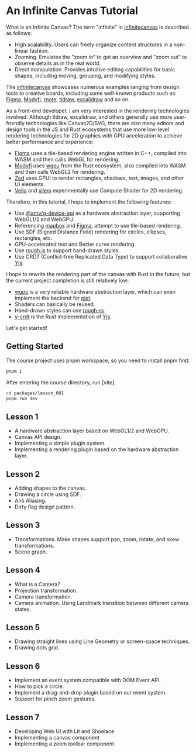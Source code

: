 # An Infinite Canvas Tutorial

What is an Infinite Canvas? The term "infinite" in [infinitecanvas] is described as follows:

-   High scalability. Users can freely organize content structures in a non-linear fashion.
-   Zooming. Emulates the "zoom in" to get an overview and "zoom out" to observe details as in the real world.
-   Direct manipulation. Provides intuitive editing capabilities for basic shapes, including moving, grouping, and modifying styles.

The [infinitecanvas] showcases numerous examples ranging from design tools to creative boards, including some well-known products such as: [Figma], [Modyfi], [rnote], [tldraw], [excalidraw] and so on.

As a front-end developer, I am very interested in the rendering technologies involved. Although tldraw, excalidraw, and others generally use more user-friendly technologies like Canvas2D/SVG, there are also many editors and design tools in the JS and Rust ecosystems that use more low-level rendering technologies for 2D graphics with GPU acceleration to achieve better performance and experience:

-   [Figma] uses a tile-based rendering engine written in C++, compiled into WASM and then calls WebGL for rendering.
-   [Modyfi] uses [wgpu] from the Rust ecosystem, also compiled into WASM and then calls WebGL2 for rendering.
-   [Zed] uses GPUI to render rectangles, shadows, text, images, and other UI elements.
-   [Vello] and [xilem] experimentally use Compute Shader for 2D rendering.

Therefore, in this tutorial, I hope to implement the following features:

-   Use [@antv/g-device-api] as a hardware abstraction layer, supporting WebGL1/2 and WebGPU.
-   Referencing [mapbox] and [Figma], attempt to use tile-based rendering.
-   Use SDF (Signed Distance Field) rendering for circles, ellipses, rectangles, etc.
-   GPU-accelerated text and Bezier curve rendering.
-   Use [rough.js] to support hand-drawn styles.
-   Use CRDT (Conflict-free Replicated Data Type) to support collaborative [Yjs].

I hope to rewrite the rendering part of the canvas with Rust in the future, but the current project completion is still relatively low:

-   [wgpu] is a very reliable hardware abstraction layer, which can even implement the backend for [piet].
-   Shaders can basically be reused.
-   Hand-drawn styles can use [rough-rs].
-   [y-crdt] is the Rust implementation of [Yjs].

Let's get started!

## Getting Started

The course project uses pnpm workspace, so you need to install pnpm first.

```bash
pnpm i
```

After entering the course directory, run [vite]:

```bash
cd packages/lesson_001
pnpm run dev
```

## Lesson 1

-   A hardware abstraction layer based on WebGL1/2 and WebGPU.
-   Canvas API design.
-   Implementing a simple plugin system.
-   Implementing a rendering plugin based on the hardware abstraction layer.

## Lesson 2

-   Adding shapes to the canvas.
-   Drawing a circle using SDF.
-   Anti Aliasing.
-   Dirty flag design pattern.

## Lesson 3

-   Transformations. Make shapes support pan, zoom, rotate, and skew transformations.
-   Scene graph.

## Lesson 4

-   What is a Camera?
-   Projection transformation.
-   Camera transformation.
-   Camera animation. Using Landmark transition between different camera states.

## Lesson 5

-   Drawing straight lines using Line Geometry or screen-space techniques.
-   Drawing dots grid.

## Lesson 6

-   Implement an event system compatible with DOM Event API.
-   How to pick a circle.
-   Implement a drag-and-drop plugin based on our event system.
-   Support for pinch zoom gestures.

## Lesson 7

-   Developing Web UI with Lit and Shoelace
-   Implementing a canvas component
-   Implementing a zoom toolbar component

[infinitecanvas]: https://infinitecanvas.tools/
[Figma]: https://madebyevan.com/figma/building-a-professional-design-tool-on-the-web/
[Modyfi]: https://digest.browsertech.com/archive/browsertech-digest-how-modyfi-is-building-with/
[rnote]: https://github.com/flxzt/rnote
[tldraw]: https://github.com/tldraw/tldraw
[excalidraw]: https://github.com/excalidraw/excalidraw
[rough.js]: https://github.com/rough-stuff/rough
[rough-rs]: https://github.com/orhanbalci/rough-rs
[zed]: https://zed.dev/blog/videogame
[wgpu]: https://wgpu.rs/
[vello]: https://github.com/linebender/vello
[xilem]: https://github.com/linebender/xilem
[piet]: https://github.com/linebender/piet
[@antv/g-device-api]: https://github.com/antvis/g-device-api
[mapbox]: https://blog.mapbox.com/rendering-big-geodata-on-the-fly-with-geojson-vt-4e4d2a5dd1f2?gi=e5acafcf219d
[Yjs]: https://yjs.dev/
[y-crdt]: https://github.com/y-crdt/y-crdt
